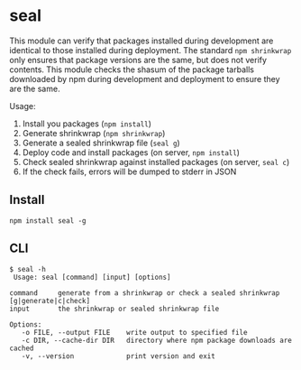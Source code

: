  # seal

 This module can verify that packages installed during development are
 identical to those installed during deployment. The standard `npm shrinkwrap`
 only ensures that package versions are the same, but does not verify contents.
 This module checks the shasum of the package tarballs downloaded by npm during
 development and deployment to ensure they are the same.

 Usage:
 1) Install you packages (`npm install`)
 2) Generate shrinkwrap (`npm shrinkwrap`)
 3) Generate a sealed shrinkwrap file (`seal g`)
 4) Deploy code and install packages (on server, `npm install`)
 5) Check sealed shrinkwrap against installed packages (on server, `seal c`)
 6) If the check fails, errors will be dumped to stderr in JSON

## Install

    npm install seal -g

## CLI
    $ seal -h
     Usage: seal [command] [input] [options]

    command     generate from a shrinkwrap or check a sealed shrinkwrap [g|generate|c|check]
    input       the shrinkwrap or sealed shrinkwrap file

    Options:
       -o FILE, --output FILE    write output to specified file
       -c DIR, --cache-dir DIR   directory where npm package downloads are cached
       -v, --version             print version and exit


